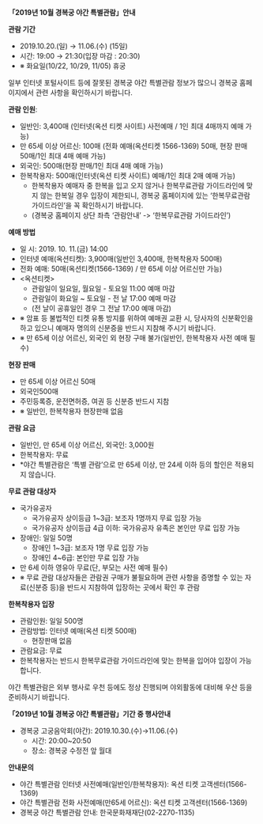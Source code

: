 **「2019년 10월 경복궁 야간 특별관람」안내**

**관람 기간**
- 2019.10.20.(일) → 11.06.(수) (15일)
- 시간: 19:00 → 21:30(입장 마감 : 20:30)
- ※ 화요일(10/22, 10/29, 11/05) 휴궁

일부 인터넷 포털사이트 등에 잘못된 경복궁 야간 특별관람 정보가 많으니 경복궁 홈페이지에서 관련 사항을 확인하시기 바랍니다.

**관람 인원**:
- 일반인: 3,400매 (인터넷(옥션 티켓 사이트) 사전예매 / 1인 최대 4매까지 예매 가능)
- 만 65세 이상 어르신: 100매 (전화 예매(옥션티켓 1566-1369) 50매, 현장 판매 50매/1인 최대 4매 예매 가능)
- 외국인: 500매(현장 판매/1인 최대 4매 예매 가능)
- 한복착용자: 500매(인터넷(옥션 티켓 사이트) 예매/1인 최대 2매 예매 가능)
  - 한복착용자 예매자 중 한복을 입고 오지 않거나 한복무료관람 가이드라인에 맞지 않는 한복일 경우 입장이 제한되니, 경복궁 홈페이지에 있는 ‘한복무료관람 가이드라인’을 꼭 확인하시기 바랍니다.
  - (경복궁 홈페이지 상단 좌측 ‘관람안내’ -> ‘한복무료관람 가이드라인’)

**예매 방법**
- 일 시: 2019. 10. 11.(금) 14:00
- 인터넷 예매(옥션티켓): 3,900매(일반인 3,400매, 한복착용자 500매)
- 전화 예매: 50매(옥션티켓(1566-1369) / 만 65세 이상 어르신만 가능)
- <옥션티켓>
  - 관람일이 일요일, 월요일 - 토요일 11:00 예매 마감
  - 관람일이 화요일 ~ 토요일 - 전 날 17:00 예매 마감
  - (전 날이 공휴일인 경우 그 전날 17:00 예매 마감)
- ※ 암표 등 불법적인 티켓 유통 방지를 위하여 예매권 교환 시, 당사자의 신분확인을 하고 있으니 예매자 명의의 신분증을 반드시 지참해 주시기 바랍니다.
- ※ 만 65세 이상 어르신, 외국인 외 현장 구매 불가(일반인, 한복착용자 사전 예매 필수)

**현장 판매**
- 만 65세 이상 어르신 50매
- 외국인500매
- 주민등록증, 운전면허증, 여권 등 신분증 반드시 지참
- ※ 일반인, 한복착용자 현장판매 없음

**관람 요금**
- 일반인, 만 65세 이상 어르신, 외국인: 3,000원
- 한복착용자: 무료
- *야간 특별관람은 ‘특별 관람’으로 만 65세 이상, 만 24세 이하 등의 할인은 적용되지 않습니다.

**무료 관람 대상자**
- 국가유공자
  - 국가유공자 상이등급 1~3급: 보조자 1명까지 무료 입장 가능
  - 국가유공자 상이등급 4급 이하: 국가유공자 유족은 본인만 무료 입장 가능
- 장애인: 일일 50명
  - 장애인 1~3급: 보조자 1명 무료 입장 가능
  - 장애인 4~6급: 본인만 무료 입장 가능
- 만 6세 이하 영유아 무료(단, 부모는 사전 예매 필수)
- ※ 무료 관람 대상자들은 관람권 구매가 불필요하며 관련 사항을 증명할 수 있는 자료(신분증 등)을 반드시 지참하여 입장하는 곳에서 확인 후 관람

**한복착용자 입장**
- 관람인원: 일일 500명
- 관람방법: 인터넷 예매(옥션 티켓 500매)
  - 현장판매 없음
- 관람요금: 무료
- 한복착용자는 반드시 한복무료관람 가이드라인에 맞는 한복을 입어야 입장이 가능합니다.

야간 특별관람은 외부 행사로 우천 등에도 정상 진행되며 야외활동에 대비해 우산 등을 준비하시기 바랍니다.

**「2019년 10월 경복궁 야간 특별관람」기간 중 행사안내**
- 경복궁 고궁음악회(야간): 2019.10.30.(수)→11.06.(수)
  - 시간: 20:00~20:50
  - 장소: 경복궁 수정전 앞 월대

**안내문의**
- 야간 특별관람 인터넷 사전예매(일반인/한복착용자): 옥션 티켓 고객센터(1566-1369)
- 야간 특별관람 전화 사전예매(만65세 어르신): 옥션 티켓 고객센터(1566-1369)
- 경복궁 야간 특별관람 안내: 한국문화재재단(02-2270-1135)